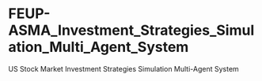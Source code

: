 # FEUP-ASMA_Investment_Strategies_Simulation_Multi_Agent_System
US Stock Market Investment Strategies Simulation Multi-Agent System
